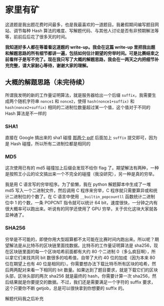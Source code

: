 # 家里有矿

这道题是我出题花费时间最多，也是我最喜欢的一道题目。我暑假期间编写题目网站、调节每种 Hash 算法的难度、写解题代码、与其他人讨论是否有非预期解法等等，前前后后花了很多天的时间。

**我知道好多人都在等着看这道题的 write-up。我会在这篇 write-up 里把我出题和解题思路的所有细节都讲一遍，包括如何估计期望的穷举时间。可是比赛结束之前看样子是写不完了。现在我只写了大概的解题思路，我会在一两天之内把细节补充完整，请大家耐心等待，谢谢大家的理解。**

## 大概的解题思路（未完待续）

所谓我发明的新的工作量证明算法，就是服务器给出一个后缀 `suffix`，我需要生成两个随机字符串 `nonce1` 和 `nonce2`，使得 `hash(nonce1+suffix)` 和 `hash(nonce2+suffix)` 相同的二进制位数量超过某一个值，这个值对于不同的 Hash 算法是不一样的

### SHA1

直接在 Google 搞出来的 sha1 碰撞 [那两个 pdf](https://shattered.io/) 后面加上 `suffix` 提交即可，因为是 Hash 碰撞，所以所有二进制位都是相同的

### MD5

这次使用已有的 md5 碰撞加上后缀会发现不给你 flag 了。期望解法有两种，一种是按照王小云的论文搞出来一个不完全的碰撞（我没研究），另一种是真的穷举。

我是用 C 语言写的穷举程序。为了偷懒，我在 python 解题脚本中生成了一堆 md5 写入一个二进制文件，然后调用 C 程序来穷举，C 程序就只需要算异或和统计二进制位的个数了。在 C 语言中使用 `__builtin_popcountll` 函数统计二进制位中 1 的个数，一条 POPCNT 指令就可以统计 64 bit，速度很快，一分钟之内有很大概率可以跑出来。听说有的同学还使用了 GPU 穷举，关于优化这块大家就各显神通了。

### SHA256

穷举是不可能的，即使你用大型超算都不太可能在比赛时间内跑出来。所以呢？期望解法是从比特币的区块链里面找数据。比特币的工作量证明算法是 sha256，现在区块链里面的每一个区块哈希前面都有大约 80 个二进制 0（多么疯狂啊），所以拿它们来找共同 bit 数很多的哈希值，自带了大约 40 位的加成（因为本来 80 位在期望上也有 40 位是相同的）。你需要想办法下载比特币所有区块的哈希，然后两两配对来看一下相同的 bit 数量。如果达到了题目要求，就是下载它们的区块头部，区块头部的两次 sha256 就是最终的 hash，你需要计算一次 sha256，然后结果就是你要提交的数据。不过，我们还是需要满足一个字符的 suffix 要求，这个只要你不断 getjob，总是可以很快拿到你想要的 suffix 的。

解题代码我之后补充
